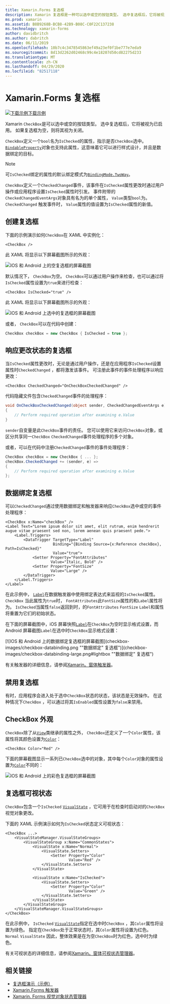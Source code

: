 ```yaml
---
title: Xamarin.Forms 复选框
description: Xamarin 复选框是一种可以选中或空的按钮类型。 选中复选框后，它将被视为已启用。 如果复选框为空，则将其视为关闭。
ms.prod: xamarin
ms.assetid: B8B9268B-BCB8-42B9-B08C-C0F22C137238
ms.technology: xamarin-forms
author: davidbritch
ms.author: dabritch
ms.date: 06/11/2019
ms.openlocfilehash: 10b7c4c3478545863ef49a23ef0f1be777e7eda9
ms.sourcegitcommit: 8d13d2262d02468c99c4e18207d50cd82275d233
ms.translationtype: MT
ms.contentlocale: zh-CN
ms.lasthandoff: 04/29/2020
ms.locfileid: "82517118"
---
```

# <a name="xamarinforms-checkbox"></a>Xamarin.Forms 复选框

[![下载示例](~/media/shared/download.png)下载示例](https://docs.microsoft.com/samples/xamarin/xamarin-forms-samples/userinterface-checkboxdemos/)

Xamarin `CheckBox`是可以选中或空的按钮类型。 选中复选框后，它将被视为已启用。 如果复选框为空，则将其视为关闭。

`CheckBox`定义一个`bool`名为`IsChecked`的属性，指示是否`CheckBox`选中。 [`BindableProperty`](xref:Xamarin.Forms.BindableProperty)对象也支持此属性，这意味着它可以进行样式设计，并且是数据绑定的目标。

> [!NOTE]
> 可`IsChecked`绑定的属性的默认绑定模式为[`BindingMode.TwoWay`](xref:Xamarin.Forms.BindingMode.TwoWay)。

`CheckBox`定义一个`CheckedChanged`事件，该事件在`IsChecked`属性更改时通过用户操作或应用程序设置`IsChecked`属性时引发。 事件附带的`CheckedChangedEventArgs`对象具有名为的单个属性， `Value`类型`bool`为。 `CheckedChanged` 触发事件时， `Value`属性的值设置为`IsChecked`属性的新值。

## <a name="create-a-checkbox"></a>创建复选框

下面的示例演示如何`CheckBox`在 XAML 中实例化：

```xaml
<CheckBox />
```

此 XAML 将显示以下屏幕截图所示的外观：

![IOS 和 Android 上的空复选框的屏幕截图](checkbox-images/checkbox-empty.png "空复选框")

默认情况下， `CheckBox`为空。 `CheckBox`可以通过用户操作来检查，也可以通过将`IsChecked`属性设置为`true`来进行检查：

```xaml
<CheckBox IsChecked="true" />
```

此 XAML 将显示以下屏幕截图所示的外观：

![IOS 和 Android 上选中的复选框的屏幕截图](checkbox-images/checkbox-checked.png "选中的复选框")

或者， `CheckBox`可以在代码中创建：

```csharp
CheckBox checkBox = new CheckBox { IsChecked = true };
```

## <a name="respond-to-a-checkbox-changing-state"></a>响应更改状态的复选框

当`IsChecked`属性更改时，无论是通过用户操作，还是在应用程序`IsChecked`设置属性时`CheckedChanged` ，都将激发该事件。 可注册此事件的事件处理程序以响应更改：

```xaml
<CheckBox CheckedChanged="OnCheckBoxCheckedChanged" />
```

代码隐藏文件包含`CheckedChanged`事件的处理程序：

```csharp
void OnCheckBoxCheckedChanged(object sender, CheckedChangedEventArgs e)
{
    // Perform required operation after examining e.Value
}
```

`sender`自变量是此`CheckBox`事件的责任。 您可以使用它来访问`CheckBox`对象，或区分共享同一`CheckBox` `CheckedChanged`事件处理程序的多个对象。

或者，可以在代码中注册`CheckedChanged`事件的事件处理程序：

```csharp
CheckBox checkBox = new CheckBox { ... };
checkBox.CheckedChanged += (sender, e) =>
{
    // Perform required operation after examining e.Value
};
```

## <a name="data-bind-a-checkbox"></a>数据绑定复选框

可以`CheckedChanged`通过使用数据绑定和触发器来响应`CheckBox`选中或空的事件处理程序：

```xaml
<CheckBox x:Name="checkBox" />
<Label Text="Lorem ipsum dolor sit amet, elit rutrum, enim hendrerit augue vitae praesent sed non, lorem aenean quis praesent pede.">
    <Label.Triggers>
        <DataTrigger TargetType="Label"
                     Binding="{Binding Source={x:Reference checkBox}, Path=IsChecked}"
                     Value="true">
            <Setter Property="FontAttributes"
                    Value="Italic, Bold" />
            <Setter Property="FontSize"
                    Value="Large" />
        </DataTrigger>
    </Label.Triggers>
</Label>
```

在此示例中， [`Label`](xref:Xamarin.Forms.Label)在数据触发器中使用绑定表达式来监视的`IsChecked`属性。 `CheckBox` 当此属性为`true`时， `FontAttributes`此`FontSize`属性的和`Label`属性将为。 `IsChecked`当属性`false`返回到时，的`FontAttributes` `FontSize` `Label`和属性将重置为它们的初始状态。

在下面的屏幕截图中，iOS 屏幕快照[`Label`](xref:Xamarin.Forms.Label)在`CheckBox`为空时显示格式设置，而 Android 屏幕截图`Label`在选中时`CheckBox`显示格式设置：

[![IOS 和 Android 上的数据绑定复选框的屏幕截图](checkbox-images/checkbox-databinding.png ""数据绑定" 复选框")](checkbox-images/checkbox-databinding-large.png#lightbox ""数据绑定" 复选框")

有关触发器的详细信息，请参阅[Xamarin。窗体触发器](~/xamarin-forms/app-fundamentals/triggers.md)。

## <a name="disable-a-checkbox"></a>禁用复选框

有时，应用程序会进入处于选中`CheckBox`状态的状态，该状态是无效操作。 在这种情况下`CheckBox` ，可以通过将其`IsEnabled`属性设置为`false`来禁用。

## <a name="checkbox-appearance"></a>CheckBox 外观

`CheckBox`除了从[`View`](xref:Xamarin.Forms.View)类继承的属性之外， `CheckBox`还定义了一个`Color`属性，该属性将其颜色设置为[`Color`](xref:Xamarin.Forms.Color)：

```xaml
<CheckBox Color="Red" />
```

下面的屏幕截图显示一系列已`CheckBox`选中的对象，其中每个`Color`对象的属性设置为[`Color`](xref:Xamarin.Forms.Color)不同的：

![IOS 和 Android 上的彩色复选框的屏幕截图](checkbox-images/checkbox-colors.png "彩色复选框")

## <a name="checkbox-visual-states"></a>复选框可视状态

`CheckBox`包含一个`IsChecked` [`VisualState`](xref:Xamarin.Forms.VisualState) ，它可用于在检查时启动对的`CheckBox`视觉对象更改。

下面的 XAML 示例演示如何为`IsChecked`状态定义可视状态：

```xaml
<CheckBox ...>
    <VisualStateManager.VisualStateGroups>
        <VisualStateGroup x:Name="CommonStates">
            <VisualState x:Name="Normal">
                <VisualState.Setters>
                    <Setter Property="Color"
                            Value="Red" />
                </VisualState.Setters>
            </VisualState>

            <VisualState x:Name="IsChecked">
                <VisualState.Setters>
                    <Setter Property="Color"
                            Value="Green" />
                </VisualState.Setters>
            </VisualState>
        </VisualStateGroup>
    </VisualStateManager.VisualStateGroups>
</CheckBox>
```

在此示例中， `IsChecked` [`VisualState`](xref:Xamarin.Forms.VisualState)指定在选中时`CheckBox` ，其`Color`属性将设置为绿色。 指定在`CheckBox`处于正常状态时，其`Color`属性将设置为红色。 `Normal` `VisualState` 因此，整体效果是在为空`CheckBox`时为红色，选中时为绿色。

有关可视状态的详细信息，请参阅[Xamarin。窗体可视状态管理器](~/xamarin-forms/user-interface/visual-state-manager.md)。

## <a name="related-links"></a>相关链接

- [复选框演示（示例）](https://docs.microsoft.com/samples/xamarin/xamarin-forms-samples/userinterface-checkboxdemos/)
- [Xamarin.Forms 触发器](~/xamarin-forms/app-fundamentals/triggers.md)
- [Xamarin. Forms 视觉对象状态管理器](~/xamarin-forms/user-interface/visual-state-manager.md)
